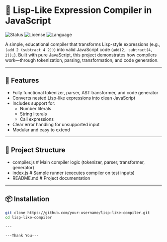 # 🧠 Lisp-Like Expression Compiler in JavaScript

![Status](https://img.shields.io/badge/project-active-brightgreen)
![License](https://img.shields.io/badge/license-MIT-blue)
![Language](https://img.shields.io/badge/made_with-JavaScript-yellow)

A simple, educational compiler that transforms Lisp-style expressions (e.g., `(add 2 (subtract 4 2))`) into valid JavaScript code (`add(2, subtract(4, 2));`). Built with pure JavaScript, this project demonstrates how compilers work—through tokenization, parsing, transformation, and code generation.

---

## 🚀 Features

- Fully functional tokenizer, parser, AST transformer, and code generator
- Converts nested Lisp-like expressions into clean JavaScript
- Includes support for:
  - Number literals
  - String literals
  - Call expressions
- Clear error handling for unsupported input
- Modular and easy to extend

---

## 📁 Project Structure

 - compiler.js # Main compiler logic (tokenizer, parser, transformer, generator)
 - index.js # Sample runner (executes compiler on test inputs)
 - README.md # Project documentation


---

## 📦 Installation

```bash
git clone https://github.com/your-username/lisp-like-compiler.git
cd lisp-like-compiler

---

---Thank You---
